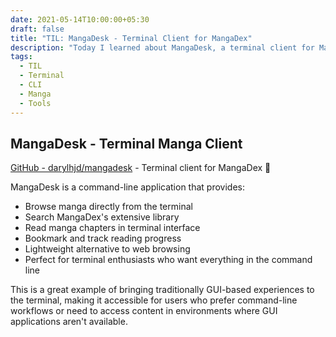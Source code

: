 ```yaml
---
date: 2021-05-14T10:00:00+05:30
draft: false
title: "TIL: MangaDesk - Terminal Client for MangaDex"
description: "Today I learned about MangaDesk, a terminal client for MangaDex that lets you browse and read manga directly from the command line."
tags:
  - TIL
  - Terminal
  - CLI
  - Manga
  - Tools
---
```


## MangaDesk - Terminal Manga Client

[GitHub - darylhjd/mangadesk](https://github.com/darylhjd/mangadesk) - Terminal client for MangaDex 📖

MangaDesk is a command-line application that provides:
- Browse manga directly from the terminal
- Search MangaDex's extensive library
- Read manga chapters in terminal interface
- Bookmark and track reading progress
- Lightweight alternative to web browsing
- Perfect for terminal enthusiasts who want everything in the command line

This is a great example of bringing traditionally GUI-based experiences to the terminal, making it accessible for users who prefer command-line workflows or need to access content in environments where GUI applications aren't available.